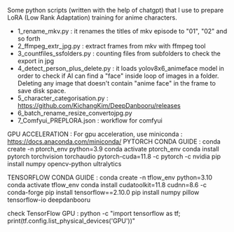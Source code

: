 Some python scripts (written with the help of chatgpt) that I use to prepare LoRA (Low Rank Adaptation) training for anime characters.
- 1_rename_mkv.py : it renames the titles of mkv episode to "01", "02" and so forth
- 2_ffmpeg_extr_jpg.py : extract frames from mkv with ffmpeg tool
- 3_countfiles_ssfolders.py : counting files from subfolders to check the export in jpg
- 4_detect_person_plus_delete.py : it loads yolov8x6_animeface model in order to check if AI can find a "face" inside loop of images in a folder. Deleting any image that doesn't contain "anime face" in the frame to save disk space.
- 5_character_categorisation.py : https://github.com/KichangKim/DeepDanbooru/releases
- 6_batch_rename_resize_convertojpg.py
- 7_Comfyui_PREPLORA.json : workflow for comfyui

GPU ACCELERATION : 
For gpu acceleration, use miniconda : https://docs.anaconda.com/miniconda/
PYTORCH CONDA GUIDE :
conda create -n ptorch_env python=3.9
conda activate ptorch_env
conda install pytorch torchvision torchaudio pytorch-cuda=11.8 -c pytorch -c nvidia
pip install numpy opencv-python ultralytics 

TENSORFLOW CONDA GUIDE :
conda create -n tflow_env python=3.10
conda activate tflow_env
conda install cudatoolkit=11.8 cudnn=8.6 -c conda-forge
pip install tensorflow==2.10.0
pip install numpy pillow tensorflow-io deepdanbooru

check TensorFlow GPU :
python -c "import tensorflow as tf; print(tf.config.list_physical_devices('GPU'))"
